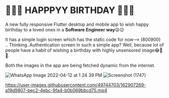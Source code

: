 # 🎊🎈🎂 HAPPPYY BIRTHDAY 🍰🍾🎇

A new fully responsive Flutter desktop and mobile app to wish happy birthday to a loved ones in a **Software Engineer way**😜😉

It has a simple login screen which has the static code for now--> (800900) ..
Thinking..Authentication screen in such a simple app?
Well, because lot of people have a habit of wishing a birthday with highly unsensored image😂🤣🤪.

Both the images in the app are being fetched dynamic from the internet.

![WhatsApp Image 2022-04-12 at 1 24 39 PM](https://user-images.githubusercontent.com/49744703/162910890-33eee9bf-1935-4038-a1aa-19dbb0761c35.jpg)
![Screenshot (1747)](https://user-images.githubusercontent.com/49744703/162602992-45e29671-725a-4854-9c6f-2ccaf6838b7f.jpg) 

https://user-images.githubusercontent.com/49744703/162907269-a19d9807-bec2-4ebc-9fa4-b0b069bbcd75.mp4





